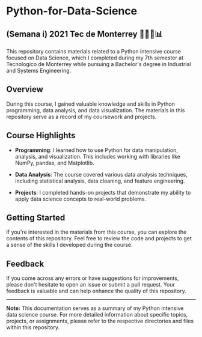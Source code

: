 # Python-for-Data-Science

## (Semana i) 2021 Tec de Monterrey 🐍👨‍💻📊

This repository contains materials related to a Python intensive course focused on Data Science, which I completed during my 7th semester at Tecnologico de Monterrey while pursuing a Bachelor's degree in Industrial and Systems Engineering.


## Overview

During this course, I gained valuable knowledge and skills in Python programming, data analysis, and data visualization. The materials in this repository serve as a record of my coursework and projects.



## Course Highlights

- **Programming**: I learned how to use Python for data manipulation, analysis, and visualization. This includes working with libraries like NumPy, pandas, and Matplotlib.

- **Data Analysis**: The course covered various data analysis techniques, including statistical analysis, data cleaning, and feature engineering.

- **Projects**: I completed hands-on projects that demonstrate my ability to apply data science concepts to real-world problems. 


## Getting Started

If you're interested in the materials from this course, you can explore the contents of this repository. Feel free to review the code and projects to get a sense of the skills I developed during the course.

## Feedback

If you come across any errors or have suggestions for improvements, please don't hesitate to open an issue or submit a pull request. Your feedback is valuable and can help enhance the quality of this repository.

---

**Note:** This documentation serves as a summary of my Python intensive data science course. For more detailed information about specific topics, projects, or assignments, please refer to the respective directories and files within this repository.
